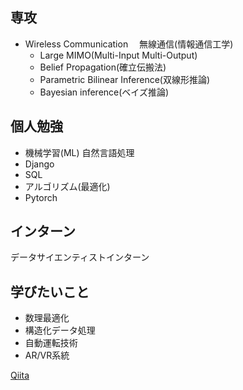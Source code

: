 ## 専攻
- Wireless Communication 　無線通信(情報通信工学)
  - Large MIMO(Multi-Input Multi-Output)
  - Belief Propagation(確立伝搬法)
  - Parametric Bilinear Inference(双線形推論)
  - Bayesian inference(ベイズ推論)

## 個人勉強
- 機械学習(ML) 自然言語処理 
- Django
- SQL
- アルゴリズム(最適化)
- Pytorch

## インターン
データサイエンティストインターン

## 学びたいこと
- 数理最適化
- 構造化データ処理
- 自動運転技術
- AR/VR系統

[Qiita](https://qiita.com/fulken)



